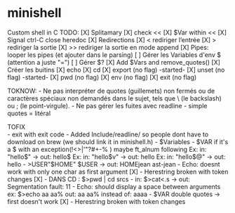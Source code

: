 # minishell
Custom shell in C
TODO:
[X] Splitamary
[X] check <<
	[X] $Var within <<
	[X] Signal ctrl-C close heredoc
[X] Redirections
	[X] <	rediriger l’entrée
	[X] >	rediriger la sortie
	[X] >>	rediriger la sortie en mode append
[X] Pipes: looper les pipes (et ajouter dans le parsing)
[ ] Gérer les Variables d'env $ (attention a juste "=")
[ ] Gérer $?
[X] Add $Vars and remove_quotes()
[X] Créer les buitins
	[X] echo
	[X] cd
	[X] export (no flag)	-started-
	[X] unset (no flag)		-started-
	[X] pwd (no flag)
	[X] env (no flag)
	[X] exit (no flag)

TOKNOW: 
	- Ne pas interpréter de quotes (guillemets) non fermés ou de caractères spéciaux non demandés dans le sujet, tels que \ (le backslash) ou ; (le point-virgule).
	- Ne pas gérer les fuites avec readline
	- simple quotes = litéral

 TOFIX  
	- exit with exit code
	- Added Include/readline/ so people dont have to download on brew (we should link it in minishell.h)
	- $Variables 
		- $VAR if it's a $ with an exception(!<>|'"?#+-% ) maybe ft_alnum following
			Ex: in: "hello$" -> out: hello$
			Ex: in: "hello$v" -> out: hello
			Ex: in: "hello$@" -> out: hello
		- $>$USER"$HOME" $USER  ->  out: HOMEjean ast-jean
	- Echo: doesnt work with only one char as first argument [X]
	- Herestring broken with token changes [X]
	- DANS CD : $>pwd | cd srcs
	- in:	$>cat<.s -> out:	Segmentation fault: 11
	- Echo: should display a space between arguments ex: $>echo aa aa% out: aa aa% instead of: aaaa
	- $VAR double quotes -> first doesn't work [X]
	- Herestring broken with token changes
